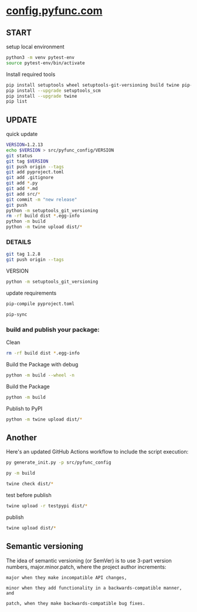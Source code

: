 # [config.pyfunc.com](http://config.pyfunc.com)

## START

setup local environment
```bash
python3 -m venv pytest-env
source pytest-env/bin/activate
```


Install required tools
```bash
pip install setuptools wheel setuptools-git-versioning build twine pip-tools toml path
pip install --upgrade setuptools_scm
pip install --upgrade twine 
pip list
```

## UPDATE

quick update
```bash
VERSION=1.2.13
echo $VERSION > src/pyfunc_config/VERSION
git status
git tag $VERSION
git push origin --tags
git add pyproject.toml
git add .gitignore
git add *.py
git add *.md
git add src/*
git commit -m "new release"
git push
python -m setuptools_git_versioning
rm -rf build dist *.egg-info
python -m build
python -m twine upload dist/*
```

### DETAILS

```bash
git tag 1.2.8
git push origin --tags
```

VERSION
```bash
python -m setuptools_git_versioning
```

update requirements
```bash
pip-compile pyproject.toml
```
```bash
pip-sync
```
### build and publish your package:

Clean
```bash
rm -rf build dist *.egg-info
```


Build the Package with debug
```bash
python -m build --wheel -n
```


Build the Package
```bash
python -m build
```




Publish to PyPI
```bash
python -m twine upload dist/*
```





## Another


Here's an updated GitHub Actions workflow to include the script execution:

```bash
py generate_init.py -p src/pyfunc_config
````

```bash
py -m build
```

```bash
twine check dist/*
```

test before publish
```bash
twine upload -r testpypi dist/*
```

publish
```bash
twine upload dist/* 
```        


## Semantic versioning

The idea of semantic versioning (or SemVer) is to use 3-part version numbers, major.minor.patch, where the project author increments:

    major when they make incompatible API changes,

    minor when they add functionality in a backwards-compatible manner, and

    patch, when they make backwards-compatible bug fixes.


